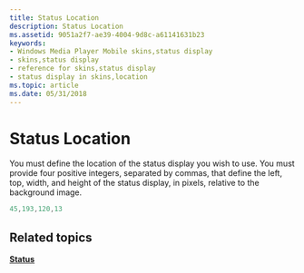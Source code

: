 ```yaml
---
title: Status Location
description: Status Location
ms.assetid: 9051a2f7-ae39-4004-9d8c-a61141631b23
keywords:
- Windows Media Player Mobile skins,status display
- skins,status display
- reference for skins,status display
- status display in skins,location
ms.topic: article
ms.date: 05/31/2018
---
```


# Status Location

You must define the location of the status display you wish to use. You must provide four positive integers, separated by commas, that define the left, top, width, and height of the status display, in pixels, relative to the background image.


```C++
45,193,120,13 

```



## Related topics

<dl> <dt>

[**Status**](status.md)
</dt> </dl>

 

 




